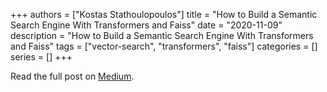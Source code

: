 +++
authors = ["Kostas Stathoulopoulos"]
title = "How to Build a Semantic Search Engine With Transformers and Faiss"
date = "2020-11-09"
description = "How to Build a Semantic Search Engine With Transformers and Faiss"
tags = ["vector-search", "transformers", "faiss"]
categories = []
series = []
+++

Read the full post on [Medium](https://towardsdatascience.com/how-to-build-a-semantic-search-engine-with-transformers-and-faiss-dcbea307a0e8).
